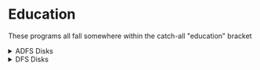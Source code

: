 # Education
These programs all fall somewhere within the catch-all "education" bracket

<details><summary>ADFS Disks</summary>
  
## Education

  To use this disk you need to start in the correct folder -
  
  `*DIR EDUCATION.EDUCATBITS`

  - The French Mistress (Kosmos Software) `CHAIN "^.FRENCH"`
  - Spellings (?) `CHAIN "^.SPELL"`
  - Advanced Studies: Statistics Disc A (BBC Publications) `CHAIN "^.STATSPACKA"`
  - Advanced Studies: Statistics Disc B (BBC Publications) `CHAIN "^.STATSPACKB"`
</details>
    
<details><summary>DFS Disks</summary>

## Logotron
- Pen Down - File Generator
- Pen Down - Sign Writer
- Pen Down - Utilities disk
- Pen Down - Extra Disk 1
- Pen Down - Extra Disk 2
- Pen Down - Utilities Disc
- Pen Down Rom - _Sideways RAM image - also the source and machine code files for an event driven "Once in Royal David's City" (probably written by me)_

## Wight Scientific
- Sign writer
  - 0: Sign writer
  - 2: Sign writer

## Humberside PEAC Programs
- Resource disc - mountaineering, jam today, the ferry, planning a school

## Technomatic
- Novacad

## AUCBE
- Dart

## Newman Software
- Grasshopper

## K. Goodier
- BBC Test Programs

## Prism
- Prism - _Network user terminal software (prsumably needing the prism modem)_

## Neris
- Marvel - _Program to process documents downloaded from NERIS_

## Leeds Education Authority
- database - _Looks like a school database system_

## MEP
- Story Writer
- Primary Lanuage - storyline, wordplay, tins, mallory, eliza

## ???
- Set sorting

</details>
